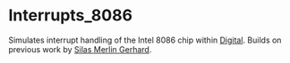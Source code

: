 # Interrupts_8086

Simulates interrupt handling of the Intel 8086 chip within [Digital](https://github.com/hneemann/Digital).
Builds on previous work by [Silas Merlin Gerhard](https://www.linkedin.com/in/silas-merlin-gerhard-101645153/).
